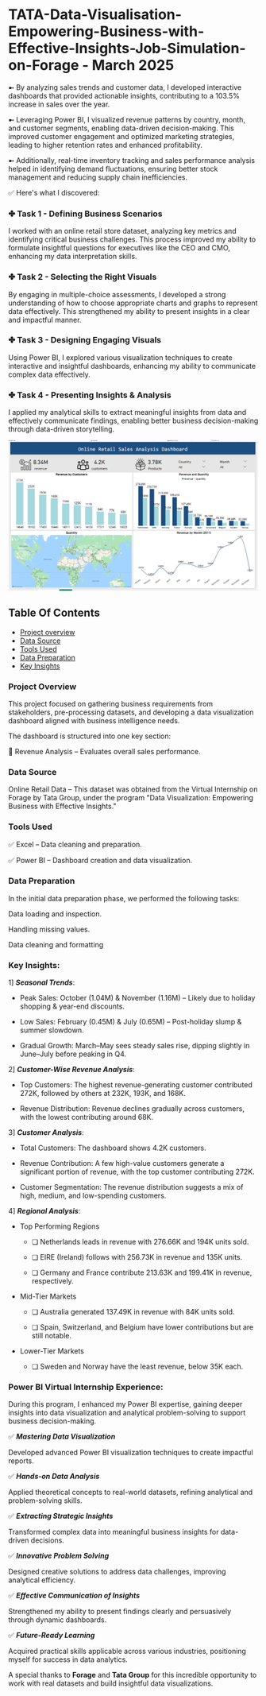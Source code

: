 # TATA-Data-Visualisation-Empowering-Business-with-Effective-Insights-Job-Simulation-on-Forage - March 2025
➼ By analyzing sales trends and customer data, I developed interactive dashboards that provided actionable insights, contributing to a 103.5% increase in sales over the year.

➼ Leveraging Power BI, I visualized revenue patterns by country, month, and customer segments, enabling data-driven decision-making. This improved customer engagement and optimized marketing strategies, leading to higher retention rates and enhanced profitability.

➼ Additionally, real-time inventory tracking and sales performance analysis helped in identifying demand fluctuations, ensuring better stock management and reducing supply chain inefficiencies.

✅ Here's what I discovered:

### ✤ Task 1 - Defining Business Scenarios
I worked with an online retail store dataset, analyzing key metrics and identifying critical business challenges. This process improved my ability to formulate insightful questions for executives like the CEO and CMO, enhancing my data interpretation skills.

### ✤ Task 2 - Selecting the Right Visuals
By engaging in multiple-choice assessments, I developed a strong understanding of how to choose appropriate charts and graphs to represent data effectively. This strengthened my ability to present insights in a clear and impactful manner.

### ✤ Task 3 - Designing Engaging Visuals
Using Power BI, I explored various visualization techniques to create interactive and insightful dashboards, enhancing my ability to communicate complex data effectively.

### ✤ Task 4 - Presenting Insights & Analysis
I applied my analytical skills to extract meaningful insights from data and effectively communicate findings, enabling better business decision-making through data-driven storytelling.

![image alt](https://github.com/renuka251902/renuka251902-TATA-Data-Visualisation-Virtual-Internship/blob/main/Screenshot%202025-03-12%20145903.png)

## Table Of Contents
- [Project overview](#Project-overview)
- [Data Source](#Data-Source)
- [Tools Used](#Tools-Used)
- [Data Preparation](#Data-Preparation)
- [Key Insights](#Key-Insights)


### Project Overview
This project focused on gathering business requirements from stakeholders, pre-processing datasets, and developing a data visualization dashboard aligned with business intelligence needs.

The dashboard is structured into one key section:

🔹 Revenue Analysis – Evaluates overall sales performance.

### Data Source
Online Retail Data – This dataset was obtained from the Virtual Internship on Forage by Tata Group, under the program "Data Visualization: Empowering Business with Effective Insights."

### Tools Used
✅ Excel – Data cleaning and preparation.

✅ Power BI – Dashboard creation and data visualization.

### Data Preparation
In the initial data preparation phase, we performed the following tasks:

Data loading and inspection.

Handling missing values.

Data cleaning and formatting

### Key Insights:
  1] ***Seasonal Trends***:
  
-  Peak Sales: October (1.04M) & November (1.16M) – Likely due to holiday shopping & year-end discounts.
  
-  Low Sales: February (0.45M) & July (0.65M) – Post-holiday slump & summer slowdown.
   
-  Gradual Growth: March–May sees steady sales rise, dipping slightly in June–July before peaking in Q4.

 2] ***Customer-Wise Revenue Analysis***:
 
-  Top Customers: The highest revenue-generating customer contributed 272K, followed by others at 232K, 193K, and 168K.

-  Revenue Distribution: Revenue declines gradually across customers, with the lowest contributing around 68K.

  3] ***Customer Analysis***:
  
-  Total Customers: The dashboard shows 4.2K customers.
  
-  Revenue Contribution: A few high-value customers generate a significant portion of revenue, with the top customer contributing 272K.

-  Customer Segmentation: The revenue distribution suggests a mix of high, medium, and low-spending customers.


4] ***Regional Analysis***:
- Top Performing Regions

  - ❏ Netherlands leads in revenue with 276.66K and 194K units sold.
  
  - ❏ EIRE (Ireland) follows with 256.73K in revenue and 135K units.
  
  - ❏ Germany and France contribute 213.63K and 199.41K in revenue, respectively.
  
- Mid-Tier Markets

  - ❏ Australia generated 137.49K in revenue with 84K units sold.
  
  - ❏ Spain, Switzerland, and Belgium have lower contributions but are still notable.
  
- Lower-Tier Markets

   - ❏ Sweden and Norway have the least revenue, below 35K each.
 
### Power BI Virtual Internship Experience:

During this program, I enhanced my Power BI expertise, gaining deeper insights into data visualization and analytical problem-solving to support business decision-making.

✅ ***Mastering Data Visualization***

Developed advanced Power BI visualization techniques to create impactful reports.

✅ ***Hands-on Data Analysis***

Applied theoretical concepts to real-world datasets, refining analytical and problem-solving skills.

✅ ***Extracting Strategic Insights***

Transformed complex data into meaningful business insights for data-driven decisions.

✅ ***Innovative Problem Solving***

Designed creative solutions to address data challenges, improving analytical efficiency.

✅ ***Effective Communication of Insights***

Strengthened my ability to present findings clearly and persuasively through dynamic dashboards.

✅ ***Future-Ready Learning***

Acquired practical skills applicable across various industries, positioning myself for success in data analytics.

A special thanks to **Forage** and **Tata Group** for this incredible opportunity to work with real datasets and build insightful data visualizations. 












